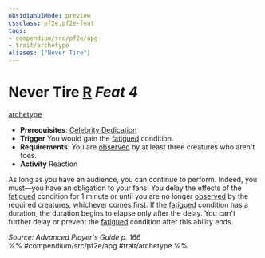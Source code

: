 ```yaml
---
obsidianUIMode: preview
cssclass: pf2e,pf2e-feat
tags:
- compendium/src/pf2e/apg
- trait/archetype
aliases: ["Never Tire"]
---
```

# Never Tire  [R](/rules/core-rulebook/chapter-9-playing-the-game.md#Actions "Reaction") *Feat 4*  
[archetype](/rules/traits/archetype.md)  

- **Prerequisites**: [Celebrity Dedication](/compendium/feats/celebrity-dedication-apg.md)
- **Trigger** You would gain the [fatigued](/rules/conditions.md#Fatigued) condition.
- **Requirements**: You are [observed](/rules/conditions.md#Observed) by at least three creatures who aren't foes.
- **Activity** Reaction

As long as you have an audience, you can continue to perform. Indeed, you must—you have an obligation to your fans! You delay the effects of the [fatigued](/rules/conditions.md#Fatigued) condition for 1 minute or until you are no longer [observed](/rules/conditions.md#Observed) by the required creatures, whichever comes first. If the [fatigued](/rules/conditions.md#Fatigued) condition has a duration, the duration begins to elapse only after the delay. You can't further delay or prevent the [fatigued](/rules/conditions.md#Fatigued) condition after this ability ends.

*Source: Advanced Player's Guide p. 166*  
%% #compendium/src/pf2e/apg #trait/archetype %%